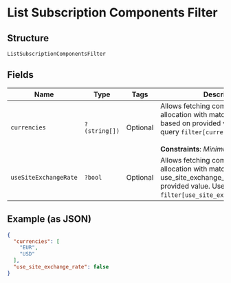 
# List Subscription Components Filter

## Structure

`ListSubscriptionComponentsFilter`

## Fields

| Name | Type | Tags | Description | Getter | Setter |
|  --- | --- | --- | --- | --- | --- |
| `currencies` | `?(string[])` | Optional | Allows fetching components allocation with matching currency based on provided values. Use in query `filter[currencies]=EUR,USD`.<br><br>**Constraints**: *Minimum Items*: `1` | getCurrencies(): ?array | setCurrencies(?array currencies): void |
| `useSiteExchangeRate` | `?bool` | Optional | Allows fetching components allocation with matching use_site_exchange_rate based on provided value. Use in query `filter[use_site_exchange_rate]=true`. | getUseSiteExchangeRate(): ?bool | setUseSiteExchangeRate(?bool useSiteExchangeRate): void |

## Example (as JSON)

```json
{
  "currencies": [
    "EUR",
    "USD"
  ],
  "use_site_exchange_rate": false
}
```

